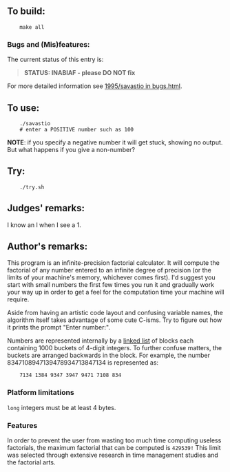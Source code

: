 ## To build:

``` <!---sh-->
    make all
```


### Bugs and (Mis)features:

The current status of this entry is:

> **STATUS: INABIAF - please DO NOT fix**

For more detailed information see [1995/savastio in bugs.html](../../bugs.html#1995_savastio).


## To use:

``` <!---sh-->
    ./savastio
    # enter a POSITIVE number such as 100
```

**NOTE**: if you specify a negative number it will get stuck, showing no output. But
what happens if you give a non-number?


## Try:

``` <!---sh-->
    ./try.sh
```


## Judges' remarks:

I know an l when I see a 1.


## Author's remarks:

This program is an infinite-precision factorial calculator.  It will
compute the factorial of any number entered to an infinite degree of
precision (or the limits of your machine's memory, whichever comes
first).  I'd suggest you start with small numbers the first few times
you run it and gradually work your way up in order to get a feel for
the computation time your machine will require.

Aside from having an artistic code layout and confusing variable names,
the algorithm itself takes advantage of some cute C-isms.  Try to
figure out how it prints the prompt "Enter number:".

Numbers are represented internally by a [linked
list](https://en.wikipedia.org/wiki/Linked_list) of blocks each
containing 1000 buckets of 4-digit integers.  To further confuse
matters, the buckets are arranged backwards in the block.  For example,
the number 8347108947139478934713847134 is represented as:

```
    7134 1384 9347 3947 9471 7108 834
```

### Platform limitations

`long` integers must be at least 4 bytes.

### Features

In order to prevent the user from wasting too much time computing
useless factorials, the maximum factorial that can be computed is
`429539!`  This limit was selected through extensive research in
time management studies and the factorial arts.


<!--

    Copyright © 1984-2024 by Landon Curt Noll. All Rights Reserved.

    You are free to share and adapt this file under the terms of this license:

        Creative Commons Attribution-ShareAlike 4.0 International (CC BY-SA 4.0)

    For more information, see:

        https://creativecommons.org/licenses/by-sa/4.0/

-->
